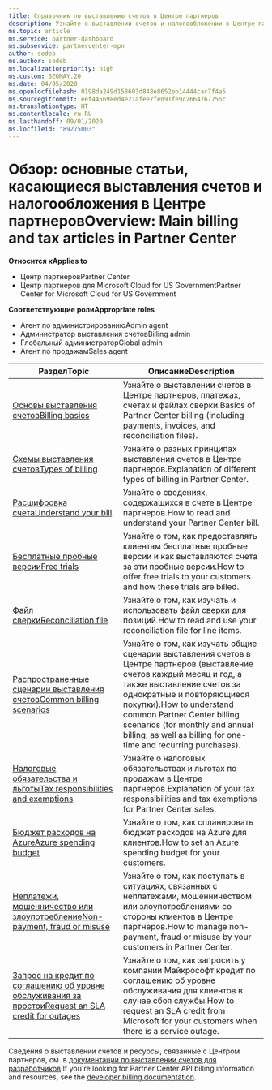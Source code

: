 ```yaml
---
title: Справочник по выставлению счетов в Центре партнеров
description: Узнайте о выставлении счетов и налогообложении в Центре партнеров. Сведения касаются выставления счетов, накладных, выставления счетов в рамках CSP и налогов.
ms.topic: article
ms.service: partner-dashboard
ms.subservice: partnercenter-mpn
author: sodeb
ms.author: sodeb
ms.localizationpriority: high
ms.custom: SEOMAY.20
ms.date: 04/05/2020
ms.openlocfilehash: 0198da249d158603d848e8652eb14444cac7f4a5
ms.sourcegitcommit: eef446698ed4e21afee7fe091fe9c2664767755c
ms.translationtype: HT
ms.contentlocale: ru-RU
ms.lasthandoff: 09/01/2020
ms.locfileid: "89275003"
---
```

# <a name="overview-main-billing-and-tax-articles-in-partner-center"></a><span data-ttu-id="4e1b0-104">Обзор: основные статьи, касающиеся выставления счетов и налогообложения в Центре партнеров</span><span class="sxs-lookup"><span data-stu-id="4e1b0-104">Overview: Main billing and tax articles in Partner Center</span></span>

<span data-ttu-id="4e1b0-105">**Относится к**</span><span class="sxs-lookup"><span data-stu-id="4e1b0-105">**Applies to**</span></span>

- <span data-ttu-id="4e1b0-106">Центр партнеров</span><span class="sxs-lookup"><span data-stu-id="4e1b0-106">Partner Center</span></span>
- <span data-ttu-id="4e1b0-107">Центр партнеров для Microsoft Cloud for US Government</span><span class="sxs-lookup"><span data-stu-id="4e1b0-107">Partner Center for Microsoft Cloud for US Government</span></span>

<span data-ttu-id="4e1b0-108">**Соответствующие роли**</span><span class="sxs-lookup"><span data-stu-id="4e1b0-108">**Appropriate roles**</span></span>

- <span data-ttu-id="4e1b0-109">Агент по администрированию</span><span class="sxs-lookup"><span data-stu-id="4e1b0-109">Admin agent</span></span>
- <span data-ttu-id="4e1b0-110">Администратор выставления счетов</span><span class="sxs-lookup"><span data-stu-id="4e1b0-110">Billing admin</span></span>
- <span data-ttu-id="4e1b0-111">Глобальный администратор</span><span class="sxs-lookup"><span data-stu-id="4e1b0-111">Global admin</span></span>
- <span data-ttu-id="4e1b0-112">Агент по продажам</span><span class="sxs-lookup"><span data-stu-id="4e1b0-112">Sales agent</span></span>

| <span data-ttu-id="4e1b0-113">Раздел</span><span class="sxs-lookup"><span data-stu-id="4e1b0-113">Topic</span></span> | <span data-ttu-id="4e1b0-114">Описание</span><span class="sxs-lookup"><span data-stu-id="4e1b0-114">Description</span></span> |
| ----- | ----------- |
| [<span data-ttu-id="4e1b0-115">Основы выставления счетов</span><span class="sxs-lookup"><span data-stu-id="4e1b0-115">Billing basics</span></span>](billing-basics.md) | <span data-ttu-id="4e1b0-116">Узнайте о выставлении счетов в Центре партнеров, платежах, счетах и файлах сверки.</span><span class="sxs-lookup"><span data-stu-id="4e1b0-116">Basics of Partner Center billing (including payments, invoices, and reconciliation files).</span></span> |
| [<span data-ttu-id="4e1b0-117">Схемы выставления счетов</span><span class="sxs-lookup"><span data-stu-id="4e1b0-117">Types of billing</span></span>](billing-different-types.md) | <span data-ttu-id="4e1b0-118">Узнайте о разных принципах выставления счетов в Центре партнеров.</span><span class="sxs-lookup"><span data-stu-id="4e1b0-118">Explanation of different types of billing in Partner Center.</span></span> |
| [<span data-ttu-id="4e1b0-119">Расшифровка счета</span><span class="sxs-lookup"><span data-stu-id="4e1b0-119">Understand your bill</span></span>](read-your-bill.md) | <span data-ttu-id="4e1b0-120">Узнайте о сведениях, содержащихся в счете в Центре партнеров.</span><span class="sxs-lookup"><span data-stu-id="4e1b0-120">How to read and understand your Partner Center bill.</span></span> |
| [<span data-ttu-id="4e1b0-121">Бесплатные пробные версии</span><span class="sxs-lookup"><span data-stu-id="4e1b0-121">Free trials</span></span>](offer-your-customers-trials-of-microsoft-products.md) | <span data-ttu-id="4e1b0-122">Узнайте о том, как предоставлять клиентам бесплатные пробные версии и как выставляются счета за эти пробные версии.</span><span class="sxs-lookup"><span data-stu-id="4e1b0-122">How to offer free trials to your customers and how these trials are billed.</span></span> |
| [<span data-ttu-id="4e1b0-123">Файл сверки</span><span class="sxs-lookup"><span data-stu-id="4e1b0-123">Reconciliation file</span></span>](use-the-reconciliation-files.md) | <span data-ttu-id="4e1b0-124">Узнайте о том, как изучать и использовать файл сверки для позиций.</span><span class="sxs-lookup"><span data-stu-id="4e1b0-124">How to read and use your reconciliation file for line items.</span></span> |
| [<span data-ttu-id="4e1b0-125">Распространенные сценарии выставления счетов</span><span class="sxs-lookup"><span data-stu-id="4e1b0-125">Common billing scenarios</span></span>](common-billing-scenarios.md) | <span data-ttu-id="4e1b0-126">Узнайте о том, как изучать общие сценарии выставления счетов в Центре партнеров (выставление счетов каждый месяц и год, а также выставление счетов за однократные и повторяющиеся покупки).</span><span class="sxs-lookup"><span data-stu-id="4e1b0-126">How to understand common Partner Center billing scenarios (for monthly and annual billing, as well as billing for one-time and recurring purchases).</span></span> |
| [<span data-ttu-id="4e1b0-127">Налоговые обязательства и льготы</span><span class="sxs-lookup"><span data-stu-id="4e1b0-127">Tax responsibilities and exemptions</span></span>](tax-and-tax-exemptions.md) | <span data-ttu-id="4e1b0-128">Узнайте о налоговых обязательствах и льготах по продажам в Центре партнеров.</span><span class="sxs-lookup"><span data-stu-id="4e1b0-128">Explanation of your tax responsibilities and tax exemptions for Partner Center sales.</span></span> |
| [<span data-ttu-id="4e1b0-129">Бюджет расходов на Azure</span><span class="sxs-lookup"><span data-stu-id="4e1b0-129">Azure spending budget</span></span>](set-an-azure-spending-budget-for-your-customers.md) | <span data-ttu-id="4e1b0-130">Узнайте о том, как спланировать бюджет расходов на Azure для клиентов.</span><span class="sxs-lookup"><span data-stu-id="4e1b0-130">How to set an Azure spending budget for your customers.</span></span> |
| [<span data-ttu-id="4e1b0-131">Неплатежи, мошенничество или злоупотребление</span><span class="sxs-lookup"><span data-stu-id="4e1b0-131">Non-payment, fraud or misuse</span></span>](non-payment-fraud-misuse.md) | <span data-ttu-id="4e1b0-132">Узнайте о том, как поступать в ситуациях, связанных с неплатежами, мошенничеством или злоупотреблениями со стороны клиентов в Центре партнеров.</span><span class="sxs-lookup"><span data-stu-id="4e1b0-132">How to manage non-payment, fraud or misuse by your customers in Partner Center.</span></span> |
| [<span data-ttu-id="4e1b0-133">Запрос на кредит по соглашению об уровне обслуживания за простои</span><span class="sxs-lookup"><span data-stu-id="4e1b0-133">Request an SLA credit for outages</span></span>](request-credit.md) | <span data-ttu-id="4e1b0-134">Узнайте о том, как запросить у компании Майкрософт кредит по соглашению об уровне обслуживания для клиентов в случае сбоя службы.</span><span class="sxs-lookup"><span data-stu-id="4e1b0-134">How to request an SLA credit from Microsoft for your customers when there is a service outage.</span></span> |

<span data-ttu-id="4e1b0-135">Сведения о выставлении счетов и ресурсы, связанные с Центром партнеров, см. в [документации по выставлении счетов для разработчиков](https://docs.microsoft.com/partner-center/develop/manage-billing).</span><span class="sxs-lookup"><span data-stu-id="4e1b0-135">If you're looking for Partner Center API billing information and resources, see the [developer billing documentation](https://docs.microsoft.com/partner-center/develop/manage-billing).</span></span>
